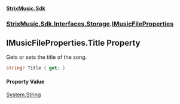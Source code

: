#### [StrixMusic.Sdk](./index.md 'index')
### [StrixMusic.Sdk.Interfaces.Storage](./StrixMusic-Sdk-Interfaces-Storage.md 'StrixMusic.Sdk.Interfaces.Storage').[IMusicFileProperties](./StrixMusic-Sdk-Interfaces-Storage-IMusicFileProperties.md 'StrixMusic.Sdk.Interfaces.Storage.IMusicFileProperties')
## IMusicFileProperties.Title Property
Gets or sets the title of the song.  
```csharp
string? Title { get; }
```
#### Property Value
[System.String](https://docs.microsoft.com/en-us/dotnet/api/System.String 'System.String')  
